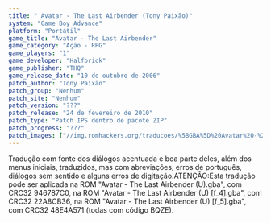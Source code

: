 ```yaml
---
title: " Avatar - The Last Airbender (Tony Paixão)"
system: "Game Boy Advance"
platform: "Portátil"
game_title: "Avatar - The Last Airbender"
game_category: "Ação - RPG"
game_players: "1"
game_developer: "Halfbrick"
game_publisher: "THQ"
game_release_date: "10 de outubro de 2006"
patch_author: "Tony Paixão"
patch_group: "Nenhum"
patch_site: "Nenhum"
patch_version: "???"
patch_release: "24 de fevereiro de 2010"
patch_type: "Patch IPS dentro de pacote ZIP"
patch_progress: "???"
patch_images: ["//img.romhackers.org/traducoes/%5BGBA%5D%20Avatar%20-%20The%20Last%20Airbender%20-%20Tony%20Paixao%20-%201.png","//img.romhackers.org/traducoes/%5BGBA%5D%20Avatar%20-%20The%20Last%20Airbender%20-%20Tony%20Paixao%20-%202.png","//img.romhackers.org/traducoes/%5BGBA%5D%20Avatar%20-%20The%20Last%20Airbender%20-%20Tony%20Paixao%20-%203.png"]
---
```

Tradução com fonte dos diálogos acentuada e boa parte deles, além dos menus iniciais, traduzidos, mas com abreviações, erros de português, diálogos sem sentido e alguns erros de digitação.ATENÇÃO:Esta tradução pode ser aplicada na ROM "Avatar - The Last Airbender (U).gba", com CRC32 946787C0, na ROM "Avatar - The Last Airbender (U) [f_4].gba", com CRC32 22A8CB36, na ROM "Avatar - The Last Airbender (U) [f_5].gba", com CRC32 48E4A571 (todas com código BQZE).